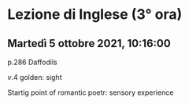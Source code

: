#  Lezione di Inglese (3° ora)
## Martedì 5 ottobre 2021, 10:16:00

p.286 Daffodils

$v.4$ golden: sight

Startig point of romantic poetr: sensory experience


<!--stackedit_data:
eyJoaXN0b3J5IjpbLTE3MzA0NDE4ODhdfQ==
-->